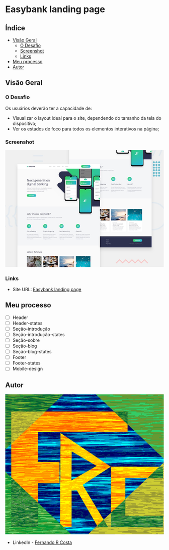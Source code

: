 # Easybank landing page

## Índice

- [Visão Geral](#visão-geral)
  - [O Desafio](#o-desafio)
  - [Screenshot](#screenshot)
  - [Links](#links)
- [Meu processo](#meu-processo)
- [Autor](#autor)

## Visão Geral

### O Desafio

Os usuários deverão ter a capacidade de:

- Visualizar o layout ideal para o site, dependendo do tamanho da tela do dispositivo;
- Ver os estados de foco para todos os elementos interativos na página;

### Screenshot

![](./design/desktop-preview.jpg)

### Links

- Site URL: [Easybank landing page](https://easybank-landing-page-rust.vercel.app/)

## Meu processo

- [ ] Header
- [ ] Header-states
- [ ] Seção-introdução
- [ ] Seção-introdução-states
- [ ] Seção-sobre
- [ ] Seção-blog
- [ ] Seção-blog-states
- [ ] Footer
- [ ] Footer-states
- [ ] Mobile-design

## Autor

![](./images/FRC.gif)

- LinkedIn - [Fernando R Costa](https://www.linkedin.com/in/fernando-r-costa/)